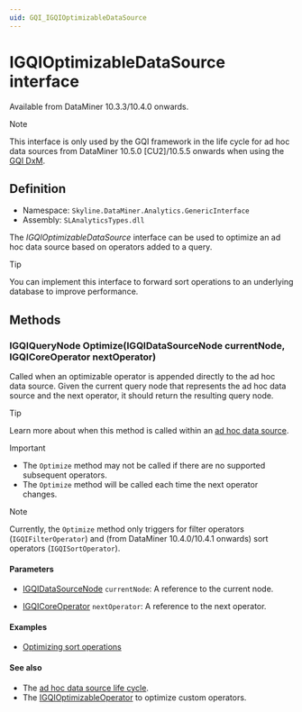```yaml
---
uid: GQI_IGQIOptimizableDataSource
---
```


# IGQIOptimizableDataSource interface

Available from DataMiner 10.3.3/10.4.0 onwards<!-- RN 35389 -->.

> [!NOTE]
> This interface is only used by the GQI framework in the life cycle for ad hoc data sources from DataMiner 10.5.0 [CU2]/10.5.5 onwards when using the [GQI DxM](xref:GQI_DxM)<!-- RN42528 -->.

## Definition

- Namespace: `Skyline.DataMiner.Analytics.GenericInterface`
- Assembly: `SLAnalyticsTypes.dll`

The *IGQIOptimizableDataSource* interface can be used to optimize an ad hoc data source based on operators added to a query.

> [!TIP]
> You can implement this interface to forward sort operations to an underlying database to improve performance.

## Methods

### IGQIQueryNode Optimize(IGQIDataSourceNode currentNode, IGQICoreOperator nextOperator)

Called when an optimizable operator is appended directly to the ad hoc data source. Given the current query node that represents the ad hoc data source and the next operator, it should return the resulting query node.

> [!TIP]
> Learn more about when this method is called within an [ad hoc data source](xref:Ad_hoc_Life_cycle#optimize).

> [!IMPORTANT]
>
> - The `Optimize` method may not be called if there are no supported subsequent operators.
> - The `Optimize` method will be called each time the next operator changes.

> [!NOTE]
> Currently, the `Optimize` method only triggers for filter operators (`IGQIFilterOperator`) and (from DataMiner 10.4.0/10.4.1 onwards<!-- RN 37806 -->) sort operators (`IGQISortOperator`).

#### Parameters

- [IGQIDataSourceNode](xref:GQI_IGQIDataSourceNode) `currentNode`: A reference to the current node.

- [IGQICoreOperator](xref:GQI_IGQICoreOperator) `nextOperator`: A reference to the next operator.

#### Examples

- [Optimizing sort operations](xref:GQI_Ad_hoc_Optimizing_sort_operations)

#### See also

- The [ad hoc data source life cycle](xref:Ad_hoc_Life_cycle).
- The [IGQIOptimizableOperator](xref:GQI_IGQIOptimizableOperator) to optimize custom operators.
